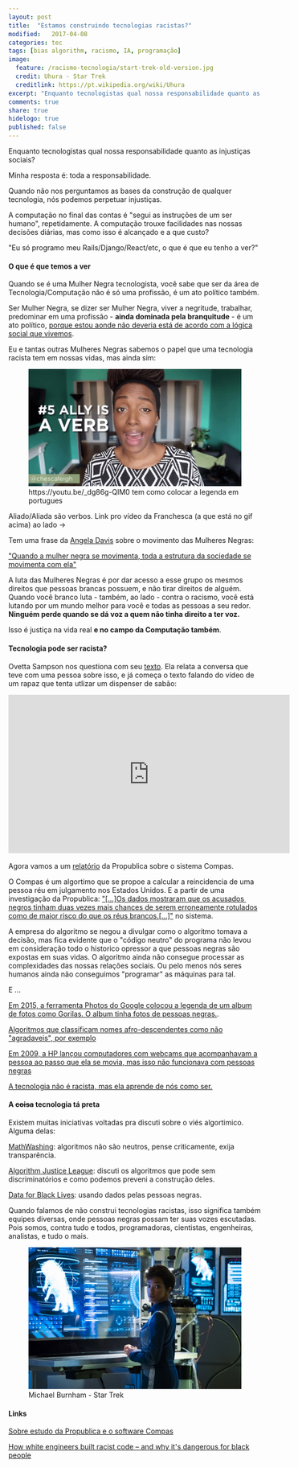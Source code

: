 ```yaml
---
layout: post
title:  "Estamos construindo tecnologias racistas?"
modified:   2017-04-08
categories: tec
tags: [bias algorithm, racismo, IA, programação]
image:
  feature: /racismo-tecnologia/start-trek-old-version.jpg
  credit: Uhura - Star Trek
  creditlink: https://pt.wikipedia.org/wiki/Uhura
excerpt: "Enquanto tecnologistas qual nossa responsabilidade quanto as injustiças sociais? Eu e tantas Mulheres Negras sabemos qual o papel que uma tecnologia racista tem em nossas vidas."
comments: true
share: true
hidelogo: true
published: false
---
```


Enquanto tecnologistas qual nossa responsabilidade quanto as injustiças sociais?

Minha resposta é: toda a responsabilidade.

Quando não nos perguntamos as bases da construção de qualquer tecnologia, nós podemos perpetuar injustiças.

A computação no final das contas é "segui as instruções de um ser humano", repetidamente. A computação trouxe facilidades nas nossas decisões diárias, mas como isso é alcançado e a que custo?

"Eu só programo meu Rails/Django/React/etc, o que é que eu tenho a ver?"

#### O que é que temos a ver

Quando se é uma Mulher Negra tecnologista, você sabe que ser da área de Tecnologia/Computação não é só uma profissão, é um ato político também.

Ser Mulher Negra, se dizer ser Mulher Negra, viver a negritude, trabalhar, predominar em uma profissão - <b>ainda dominada pela branquitude</b> - é um ato político, [porque estou aonde não deveria está de acordo com a lógica social que vivemos](https://super.abril.com.br/videos/2-minutos-para-entender/2-minutos-para-entender-desigualdade-racial-no-brasil/).

Eu e tantas outras Mulheres Negras sabemos o papel que uma tecnologia racista tem em nossas vidas, mas ainda sim:

<figure>
	<a href="https://youtu.be/_dg86g-QlM0"><img src="/images/racismo-tecnologia/franchesca ramsey equality.gif" alt="image"></a>
	<figcaption>https://youtu.be/_dg86g-QlM0 tem como colocar a legenda em portugues</figcaption>
</figure>

Aliado/Aliada são verbos. Link pro vídeo da Franchesca (a que está no gif acima) ao lado ->

Tem uma frase da [Angela Davis](https://www.cartacapital.com.br/sociedade/angela-davis-e-o-significado-da-emancipacao-da-mulher-negra) sobre o movimento das Mulheres Negras:

["Quando a mulher negra se movimenta, toda a estrutura da sociedade se movimenta com ela"](https://brasil.elpais.com/brasil/2017/07/27/politica/1501114503_610956.html)

A luta das Mulheres Negras é por dar acesso a esse grupo os mesmos direitos que pessoas brancas possuem, e não tirar direitos de alguém. Quando você branco luta - também, ao lado - contra o racismo, você está lutando por um mundo melhor para você e todas as pessoas a seu redor. <b>Ninguém perde quando se dá voz a quem não tinha direito a ter voz.</b> 

Isso é justiça na vida real <b>e no campo da Computação também</b>.

#### Tecnologia pode ser racista?

Ovetta Sampson nos questiona com seu [texto](https://www.linkedin.com/pulse/can-technology-racist-ovetta-sampson?articleId=6166609662327152640#comments-6166609662327152640&trk=prof-post). Ela relata a conversa que teve com uma pessoa sobre isso, e já começa o texto falando do vídeo de um rapaz que tenta utlizar um dispenser de sabão:

<iframe width="560" height="315" src="https://www.youtube.com/embed/1lgDiAInFLY" frameborder="0" allow="autoplay; encrypted-media" allowfullscreen></iframe>

Agora vamos a um [relatório](https://www.propublica.org/article/machine-bias-risk-assessments-in-criminal-sentencing) da Propublica sobre o sistema Compas. 

O Compas é um algortimo que se propoe a calcular a reincidencia de uma pessoa réu em julgamento nos Estados Unidos. E a partir de uma investigação da Propublica: ["[...]Os dados mostraram que os acusados ​​negros tinham duas vezes mais chances de serem erroneamente rotulados como de maior risco do que os réus brancos.[...]"](https://www.propublica.org/article/bias-in-criminal-risk-scores-is-mathematically-inevitable-researchers-say) no sistema.

A empresa do algoritmo se negou a divulgar como o algoritmo tomava a decisão, mas fica evidente que o "código neutro" do programa não levou em consideração todo o historico opressor a que pessoas negras são expostas em suas vidas. O algoritmo ainda não consegue processar as complexidades das nossas relações sociais. Ou pelo menos nós seres humanos ainda não conseguimos "programar" as máquinas para tal.

E ...

[Em 2015, a ferramenta Photos do Google colocou a legenda de um album de fotos como Gorilas. O album tinha fotos de pessoas negras.](https://mashable.com/2015/07/01/google-photos-black-people-gorillas/#oaCoVg0AJuq7).

[Algoritmos que classificam nomes afro-descendentes como não "agradaveis", por exemplo](https://www.theguardian.com/technology/2017/apr/13/ai-programs-exhibit-racist-and-sexist-biases-research-reveals)

[Em 2009, a HP lançou computadores com webcams que acompanhavam a pessoa ao passo que ela se movia, mas isso não funcionava com pessoas negras](https://www.youtube.com/watch?v=t4DT3tQqgRM)

[A tecnologia não é racista, mas ela aprende de nós como ser.](https://www.tecmundo.com.br/inteligencia-artificial/102782-tay-twitter-conseguiu-corromper-ia-microsoft-24-horas.htm)

#### A <strike>coisa</strike> tecnologia tá preta

Existem muitas iniciativas voltadas pra discuti sobre o viés algortimico. Alguma delas:

[MathWashing](https://www.mathwashing.com/): algoritmos não são neutros, pense criticamente, exija transparência.

[Algorithm Justice League](https://www.ajlunited.org/): discuti os algoritmos que pode sem discriminatórios e como podemos preveni a construção deles.

[Data for Black Lives](): usando dados pelas pessoas negras.

Quando falamos de não construi tecnologias racistas, isso significa também equipes diversas, onde pessoas negras possam ter suas vozes escutadas. Pois somos, contra tudo e todos, programadoras, cientistas, engenheiras, analistas, e tudo o mais.

<figure>
	<a href="http://www.startrek.com/database_article/burnham"><img src="/images/racismo-tecnologia/burnham-tardigrade-scans.jpg" alt="image"></a>
	<figcaption>Michael Burnham - Star Trek</figcaption>
</figure>


#### Links

[Sobre estudo da Propublica e o software Compas](https://apublica.org/2016/06/software-que-avalia-reus-americanos-cria-injusticas-na-vida-real/)

[How white engineers built racist code – and why it's dangerous for black people](https://www.theguardian.com/technology/2017/dec/04/racist-facial-recognition-white-coders-black-people-police)
